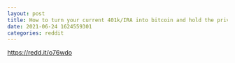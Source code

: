 ```yaml
--- 
layout: post 
title: How to turn your current 401k/IRA into bitcoin and hold the private keys without getting taxed 
date: 2021-06-24 1624559301 
categories: reddit 
--- 
```

https://redd.it/o76wdo